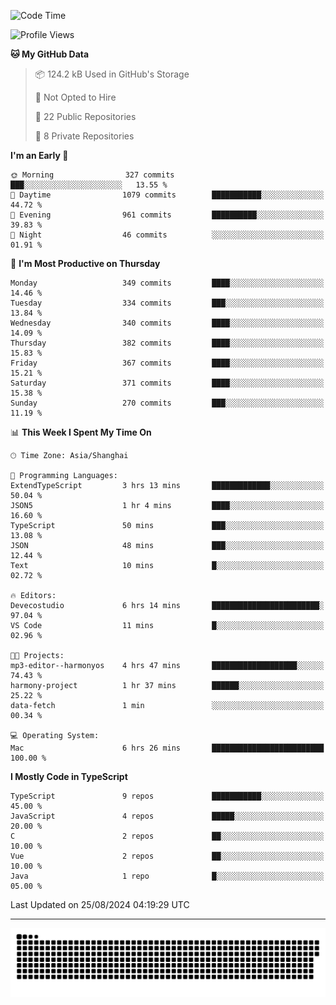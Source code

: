 <!--
<picture>
  <source
    srcset="https://github-readme-stats.vercel.app/api?username=kevinxft&show_icons=true&theme=dark"
    media="(prefers-color-scheme: dark)"
  />
  <source
    srcset="https://github-readme-stats.vercel.app/api?username=kevinxft&show_icons=true"
    media="(prefers-color-scheme: light), (prefers-color-scheme: no-preference)"
  />
  <img src="https://github-readme-stats.vercel.app/api?username=kevinxft&show_icons=true" />
</picture>
-->

<!--START_SECTION:waka-->
![Code Time](http://img.shields.io/badge/Code%20Time-2%2C486%20hrs%209%20mins-blue)

![Profile Views](http://img.shields.io/badge/Profile%20Views-9-blue)

**🐱 My GitHub Data** 

> 📦 124.2 kB Used in GitHub's Storage 
 > 
> 🚫 Not Opted to Hire
 > 
> 📜 22 Public Repositories 
 > 
> 🔑 8 Private Repositories 
 > 
**I'm an Early 🐤** 

```text
🌞 Morning                327 commits         ███░░░░░░░░░░░░░░░░░░░░░░   13.55 % 
🌆 Daytime                1079 commits        ███████████░░░░░░░░░░░░░░   44.72 % 
🌃 Evening                961 commits         ██████████░░░░░░░░░░░░░░░   39.83 % 
🌙 Night                  46 commits          ░░░░░░░░░░░░░░░░░░░░░░░░░   01.91 % 
```
📅 **I'm Most Productive on Thursday** 

```text
Monday                   349 commits         ████░░░░░░░░░░░░░░░░░░░░░   14.46 % 
Tuesday                  334 commits         ███░░░░░░░░░░░░░░░░░░░░░░   13.84 % 
Wednesday                340 commits         ████░░░░░░░░░░░░░░░░░░░░░   14.09 % 
Thursday                 382 commits         ████░░░░░░░░░░░░░░░░░░░░░   15.83 % 
Friday                   367 commits         ████░░░░░░░░░░░░░░░░░░░░░   15.21 % 
Saturday                 371 commits         ████░░░░░░░░░░░░░░░░░░░░░   15.38 % 
Sunday                   270 commits         ███░░░░░░░░░░░░░░░░░░░░░░   11.19 % 
```


📊 **This Week I Spent My Time On** 

```text
🕑︎ Time Zone: Asia/Shanghai

💬 Programming Languages: 
ExtendTypeScript         3 hrs 13 mins       █████████████░░░░░░░░░░░░   50.04 % 
JSON5                    1 hr 4 mins         ████░░░░░░░░░░░░░░░░░░░░░   16.60 % 
TypeScript               50 mins             ███░░░░░░░░░░░░░░░░░░░░░░   13.08 % 
JSON                     48 mins             ███░░░░░░░░░░░░░░░░░░░░░░   12.44 % 
Text                     10 mins             █░░░░░░░░░░░░░░░░░░░░░░░░   02.72 % 

🔥 Editors: 
Devecostudio             6 hrs 14 mins       ████████████████████████░   97.04 % 
VS Code                  11 mins             █░░░░░░░░░░░░░░░░░░░░░░░░   02.96 % 

🐱‍💻 Projects: 
mp3-editor--harmonyos    4 hrs 47 mins       ███████████████████░░░░░░   74.43 % 
harmony-project          1 hr 37 mins        ██████░░░░░░░░░░░░░░░░░░░   25.22 % 
data-fetch               1 min               ░░░░░░░░░░░░░░░░░░░░░░░░░   00.34 % 

💻 Operating System: 
Mac                      6 hrs 26 mins       █████████████████████████   100.00 % 
```

**I Mostly Code in TypeScript** 

```text
TypeScript               9 repos             ███████████░░░░░░░░░░░░░░   45.00 % 
JavaScript               4 repos             █████░░░░░░░░░░░░░░░░░░░░   20.00 % 
C                        2 repos             ██░░░░░░░░░░░░░░░░░░░░░░░   10.00 % 
Vue                      2 repos             ██░░░░░░░░░░░░░░░░░░░░░░░   10.00 % 
Java                     1 repo              █░░░░░░░░░░░░░░░░░░░░░░░░   05.00 % 
```




 Last Updated on 25/08/2024 04:19:29 UTC
<!--END_SECTION:waka-->

---

<picture>
  <source media="(prefers-color-scheme: dark)" srcset="https://raw.githubusercontent.com/kevinxft/kevinxft/output/github-contribution-grid-snake-dark.svg">
  <source media="(prefers-color-scheme: light)" srcset="https://raw.githubusercontent.com/kevinxft/kevinxft/output/github-contribution-grid-snake.svg">
  <img alt="github contribution grid snake animation" src="https://raw.githubusercontent.com/kevinxft/kevinxft/output/github-contribution-grid-snake.svg">
</picture>